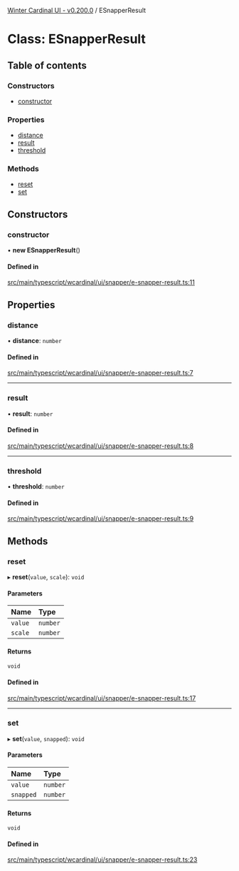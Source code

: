 [Winter Cardinal UI - v0.200.0](../index.md) / ESnapperResult

# Class: ESnapperResult

## Table of contents

### Constructors

- [constructor](ESnapperResult.md#constructor)

### Properties

- [distance](ESnapperResult.md#distance)
- [result](ESnapperResult.md#result)
- [threshold](ESnapperResult.md#threshold)

### Methods

- [reset](ESnapperResult.md#reset)
- [set](ESnapperResult.md#set)

## Constructors

### constructor

• **new ESnapperResult**()

#### Defined in

[src/main/typescript/wcardinal/ui/snapper/e-snapper-result.ts:11](https://github.com/winter-cardinal/winter-cardinal-ui/blob/v0.200.0/src/main/typescript/wcardinal/ui/snapper/e-snapper-result.ts#L11)

## Properties

### distance

• **distance**: `number`

#### Defined in

[src/main/typescript/wcardinal/ui/snapper/e-snapper-result.ts:7](https://github.com/winter-cardinal/winter-cardinal-ui/blob/v0.200.0/src/main/typescript/wcardinal/ui/snapper/e-snapper-result.ts#L7)

___

### result

• **result**: `number`

#### Defined in

[src/main/typescript/wcardinal/ui/snapper/e-snapper-result.ts:8](https://github.com/winter-cardinal/winter-cardinal-ui/blob/v0.200.0/src/main/typescript/wcardinal/ui/snapper/e-snapper-result.ts#L8)

___

### threshold

• **threshold**: `number`

#### Defined in

[src/main/typescript/wcardinal/ui/snapper/e-snapper-result.ts:9](https://github.com/winter-cardinal/winter-cardinal-ui/blob/v0.200.0/src/main/typescript/wcardinal/ui/snapper/e-snapper-result.ts#L9)

## Methods

### reset

▸ **reset**(`value`, `scale`): `void`

#### Parameters

| Name | Type |
| :------ | :------ |
| `value` | `number` |
| `scale` | `number` |

#### Returns

`void`

#### Defined in

[src/main/typescript/wcardinal/ui/snapper/e-snapper-result.ts:17](https://github.com/winter-cardinal/winter-cardinal-ui/blob/v0.200.0/src/main/typescript/wcardinal/ui/snapper/e-snapper-result.ts#L17)

___

### set

▸ **set**(`value`, `snapped`): `void`

#### Parameters

| Name | Type |
| :------ | :------ |
| `value` | `number` |
| `snapped` | `number` |

#### Returns

`void`

#### Defined in

[src/main/typescript/wcardinal/ui/snapper/e-snapper-result.ts:23](https://github.com/winter-cardinal/winter-cardinal-ui/blob/v0.200.0/src/main/typescript/wcardinal/ui/snapper/e-snapper-result.ts#L23)
